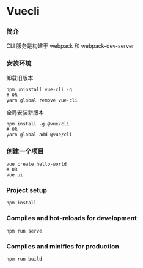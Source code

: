 # Vuecli

### 简介

CLI 服务是构建于 webpack 和 webpack-dev-server 

### 安装环境

卸载旧版本

```
npm uninstall vue-cli -g 
# OR
yarn global remove vue-cli 
```
全局安装新版本

```
npm install -g @vue/cli
# OR
yarn global add @vue/cli
```

### 创建一个项目

```
vue create hello-world
# OR
vue ui
```
### Project setup
```
npm install
```

### Compiles and hot-reloads for development
```
npm run serve
```

### Compiles and minifies for production
```
npm run build
```
